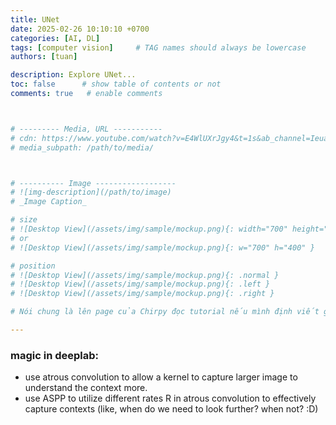 ```yaml
---
title: UNet
date: 2025-02-26 10:10:10 +0700
categories: [AI, DL]
tags: [computer vision]     # TAG names should always be lowercase
authors: [tuan]

description: Explore UNet...
toc: false      # show table of contents or not
comments: true   # enable comments



# --------- Media, URL -----------
# cdn: https://www.youtube.com/watch?v=E4WlUXrJgy4&t=1s&ab_channel=IeuanBONZ
# media_subpath: /path/to/media/



# ---------- Image ------------------
# ![img-description](/path/to/image)
# _Image Caption_

# size
# ![Desktop View](/assets/img/sample/mockup.png){: width="700" height="400" }
# or
# ![Desktop View](/assets/img/sample/mockup.png){: w="700" h="400" }

# position
# ![Desktop View](/assets/img/sample/mockup.png){: .normal }
# ![Desktop View](/assets/img/sample/mockup.png){: .left }
# ![Desktop View](/assets/img/sample/mockup.png){: .right }

# Nói chung là lên page của Chirpy đọc tutorial nếu mình định viết gì và cần xem tính năng gì: https://jekyllrb.com/docs/posts/

---
```


### magic in deeplab:
- use atrous convolution to allow a kernel to capture larger image to understand the context more.
- use ASPP to utilize different rates R in atrous convolution to effectively capture contexts (like, when do we need to look further? when not? :D)